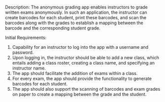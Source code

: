 Description: The anonymous grading app enables instructors to grade written exams anonymously. In such an application, the instructor can create barcodes for each student, print these barcodes, and scan the barcodes along with the grades to establish a mapping between the barcode and the corresponding student grade.

Initial Requirements:
1. Capability for an instructor to log into the app with a username and password.
2. Upon logging in, the instructor should be able to add a new class, which entails adding a class roster, creating a class name, and specifying an instructor name.
3. The app should facilitate the addition of exams within a class.
4. For every exam, the app should provide the functionality to generate barcodes for each student.
5. The app should also support the scanning of barcodes and exam grades on paper to create a mapping between the grade and the student.
